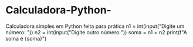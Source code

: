 # Calculadora-Python-
Calculadora simples em Python feita para prática
n1 = int(input("Digite um número: "))
n2 = int(input("Digite outro número:"))
soma = n1 + n2
print(f"A soma é {soma}")
